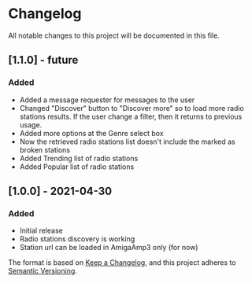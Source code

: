 # Changelog
All notable changes to this project will be documented in this file.

## [1.1.0] - future
### Added
- Added a message requester for messages to the user
- Changed "Discover" button to "Discover more" so to load more radio stations results. If the user change a filter, then it returns to previous usage.
- Added more options at the Genre select box
- Now the retrieved radio stations list doesn't include the marked as broken stations
- Added Trending list of radio stations
- Added Popular list of radio stations

## [1.0.0] - 2021-04-30
### Added
- Initial release
- Radio stations discovery is working
- Station url can be loaded in AmigaAmp3 only (for now)



The format is based on [Keep a Changelog](https://keepachangelog.com/en/1.0.0/),
and this project adheres to [Semantic Versioning](https://semver.org/spec/v2.0.0.html).
